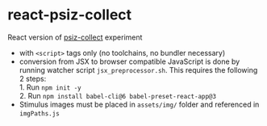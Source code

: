 # react-psiz-collect

React version of [psiz-collect](https://github.com/psiz-org/psiz-collect) experiment
* with `<script>` tags only (no toolchains, no bundler necessary)  
* conversion from JSX to browser compatible JavaScript is done by running watcher script `jsx_preprocessor.sh`. This requires the following 2 steps:  
      1. Run `npm init -y`   
      2. Run `npm install babel-cli@6 babel-preset-react-app@3`  
* Stimulus images must be placed in `assets/img/` folder and referenced in `imgPaths.js`   
      
